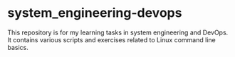 # system_engineering-devops

This repository is for my learning tasks in system engineering and DevOps.
It contains various scripts and exercises related to Linux command line basics.
